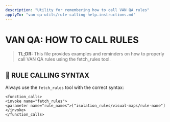 ```yaml
---
description: "Utility for remembering how to call VAN QA rules"
applyTo: "van-qa-utils/rule-calling-help.instructions.md"
---
```


# VAN QA: HOW TO CALL RULES

> **TL;DR:** This file provides examples and reminders on how to properly call VAN QA rules using the fetch_rules tool.

## 🚨 RULE CALLING SYNTAX

Always use the `fetch_rules` tool with the correct syntax:

```
<function_calls>
<invoke name="fetch_rules">
<parameter name="rule_names">["isolation_rules/visual-maps/rule-name"]
</invoke>
</function_calls>